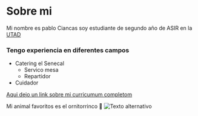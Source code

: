 # Sobre mi 
Mi nombre es pablo Ciancas soy estudiante de segundo año de ASIR en la [UTAD](https://u-tad.com/)

### Tengo experiencia en diferentes campos 
 - Catering el Senecal 
    - Servico mesa
    - Repartidor
 - Cuidador 
 
 [Aqui dejo un link sobre mi curricumum completom](https://www.linkedin.com/in/pablo-ciancas-7b8a35294/)


Mi animal favoritos es el ornitorrinco 🌱
![Texto alternativo](https://www.xlsemanal.com/wp-content/uploads/sites/3/2018/07/ornitorrinco-768x506.jpg )

